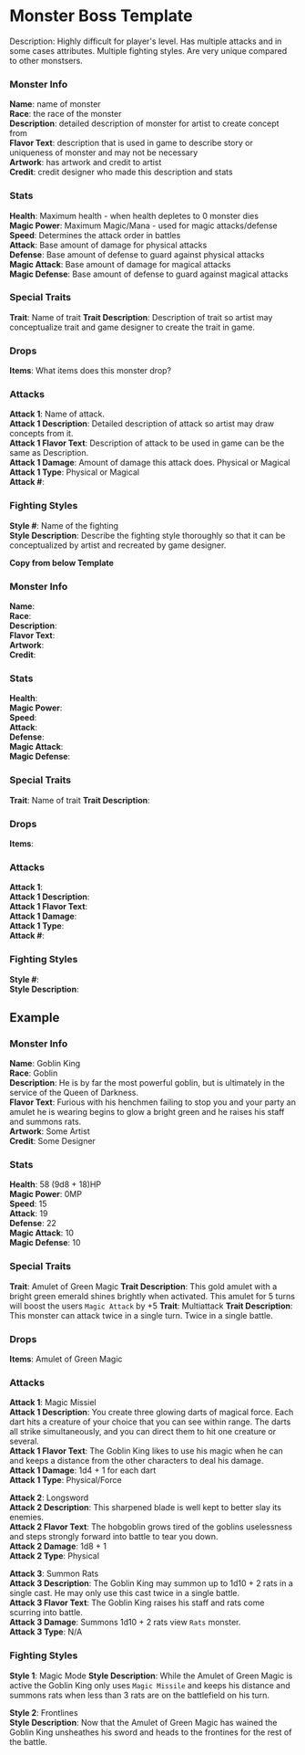 # Monster Boss Template  

Description: Highly difficult for player's level. Has multiple attacks and in some cases attributes. Multiple fighting styles. Are very unique compared to other monstsers.  

### Monster Info  
**Name**: name of monster  
**Race**: the race of the monster  
**Description**: detailed description of monster for artist to create concept from  
**Flavor Text**: description that is used in game to describe story or uniqueness of monster and may not be necessary  
**Artwork**: has artwork and credit to artist  
**Credit**: credit designer who made this description and stats  

### Stats
**Health**: Maximum health - when health depletes to 0 monster dies  
**Magic Power**: Maximum Magic/Mana - used for magic attacks/defense  
**Speed**: Determines the attack order in battles  
**Attack**: Base amount of damage for physical attacks  
**Defense**: Base amount of defense to guard against physical attacks  
**Magic Attack**: Base amount of damage for magical attacks  
**Magic Defense**: Base amount of defense to guard against magical attacks  

### Special Traits
**Trait**: Name of trait
**Trait Description**: Description of trait so artist may conceptualize trait and game designer to create the trait in game.  

### Drops  
**Items**: What items does this monster drop?  

### Attacks
**Attack 1**: Name of attack.  
**Attack 1 Description**: Detailed description of attack so artist may draw concepts from it.  
**Attack 1 Flavor Text**: Description of attack to be used in game can be the same as Description.  
**Attack 1 Damage**: Amount of damage this attack does.  Physical or Magical  
**Attack 1 Type**: Physical or Magical  
**Attack #**:  

### Fighting Styles  
**Style #**: Name of the fighting  
**Style Description**: Describe the fighting style thoroughly so that it can be conceptualized by artist and recreated by game designer.  

__Copy from below Template__
### Monster Info 
**Name**:  
**Race**:  
**Description**:  
**Flavor Text**:  
**Artwork**:  
**Credit**:  

### Stats
**Health**:  
**Magic Power**:  
**Speed**:  
**Attack**:  
**Defense**:  
**Magic Attack**:  
**Magic Defense**:  

### Special Traits
**Trait**: Name of trait
**Trait Description**:   

### Drops  
**Items**:  

### Attacks
**Attack 1**:  
**Attack 1 Description**:  
**Attack 1 Flavor Text**:  
**Attack 1 Damage**:  
**Attack 1 Type**:  
**Attack #**:  

### Fighting Styles  
**Style #**:   
**Style Description**:   

## Example
### Monster Info 
**Name**:  Goblin King  
**Race**: Goblin  
**Description**: He is by far the most powerful goblin, but is ultimately in the service of the Queen of Darkness.  
**Flavor Text**: Furious with his henchmen failing to stop you and your party an amulet he is wearing begins to glow a bright green and he raises his staff and summons rats.  
**Artwork**: Some Artist  
**Credit**: Some Designer  

### Stats
**Health**: 58 (9d8 + 18)HP  
**Magic Power**: 0MP  
**Speed**: 15  
**Attack**: 19  
**Defense**: 22  
**Magic Attack**: 10  
**Magic Defense**: 10  

### Special Traits
**Trait**: Amulet of Green Magic
**Trait Description**: This gold amulet with a bright green emerald shines brightly when activated. This amulet for 5 turns will boost the users `Magic Attack` by +5
**Trait**: Multiattack
**Trait Description**: This monster can attack twice in a single turn. Twice in a single battle.  

### Drops  
**Items**:  Amulet of Green Magic

### Attacks
**Attack 1**: Magic Missiel  
**Attack 1 Description**: You create three glowing darts of magical force. Each dart hits a creature of your choice that you can see within range. The darts all strike simultaneously, and you can direct them to hit one creature or several.  
**Attack 1 Flavor Text**: The Goblin King likes to use his magic when he can and keeps a distance from the other characters to deal his damage.  
**Attack 1 Damage**: 1d4 + 1 for each dart  
**Attack 1 Type**: Physical/Force  

**Attack 2**: Longsword  
**Attack 2 Description**: This sharpened blade is well kept to better slay its enemies.  
**Attack 2 Flavor Text**: The hobgoblin grows tired of the goblins uselessness and steps strongly forward into battle to tear you down.  
**Attack 2 Damage**: 1d8 + 1  
**Attack 2 Type**: Physical  

**Attack 3**: Summon Rats  
**Attack 3 Description**: The Goblin King may summon up to 1d10 + 2 rats in a single cast. He may only use this cast twice in a single battle.  
**Attack 3 Flavor Text**: The Goblin King raises his staff and rats come scurring into battle.  
**Attack 3 Damage**: Summons 1d10 + 2 rats view `Rats` monster.   
**Attack 3 Type**: N/A  

### Fighting Styles  
**Style 1**: Magic Mode
**Style Description**: While the Amulet of Green Magic is active the Goblin King only uses `Magic Missile` and keeps his distance and summons rats when less than 3 rats are on the battlefield on his turn.  

**Style 2**: Frontlines  
**Style Description**: Now that the Amulet of Green Magic has wained the Goblin King unsheathes his sword and heads to the frontines for the rest of the battle.   

